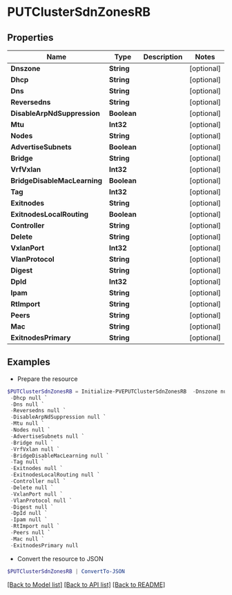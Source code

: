 # PUTClusterSdnZonesRB
## Properties

Name | Type | Description | Notes
------------ | ------------- | ------------- | -------------
**Dnszone** | **String** |  | [optional] 
**Dhcp** | **String** |  | [optional] 
**Dns** | **String** |  | [optional] 
**Reversedns** | **String** |  | [optional] 
**DisableArpNdSuppression** | **Boolean** |  | [optional] 
**Mtu** | **Int32** |  | [optional] 
**Nodes** | **String** |  | [optional] 
**AdvertiseSubnets** | **Boolean** |  | [optional] 
**Bridge** | **String** |  | [optional] 
**VrfVxlan** | **Int32** |  | [optional] 
**BridgeDisableMacLearning** | **Boolean** |  | [optional] 
**Tag** | **Int32** |  | [optional] 
**Exitnodes** | **String** |  | [optional] 
**ExitnodesLocalRouting** | **Boolean** |  | [optional] 
**Controller** | **String** |  | [optional] 
**Delete** | **String** |  | [optional] 
**VxlanPort** | **Int32** |  | [optional] 
**VlanProtocol** | **String** |  | [optional] 
**Digest** | **String** |  | [optional] 
**DpId** | **Int32** |  | [optional] 
**Ipam** | **String** |  | [optional] 
**RtImport** | **String** |  | [optional] 
**Peers** | **String** |  | [optional] 
**Mac** | **String** |  | [optional] 
**ExitnodesPrimary** | **String** |  | [optional] 

## Examples

- Prepare the resource
```powershell
$PUTClusterSdnZonesRB = Initialize-PVEPUTClusterSdnZonesRB  -Dnszone null `
 -Dhcp null `
 -Dns null `
 -Reversedns null `
 -DisableArpNdSuppression null `
 -Mtu null `
 -Nodes null `
 -AdvertiseSubnets null `
 -Bridge null `
 -VrfVxlan null `
 -BridgeDisableMacLearning null `
 -Tag null `
 -Exitnodes null `
 -ExitnodesLocalRouting null `
 -Controller null `
 -Delete null `
 -VxlanPort null `
 -VlanProtocol null `
 -Digest null `
 -DpId null `
 -Ipam null `
 -RtImport null `
 -Peers null `
 -Mac null `
 -ExitnodesPrimary null
```

- Convert the resource to JSON
```powershell
$PUTClusterSdnZonesRB | ConvertTo-JSON
```

[[Back to Model list]](../README.md#documentation-for-models) [[Back to API list]](../README.md#documentation-for-api-endpoints) [[Back to README]](../README.md)

